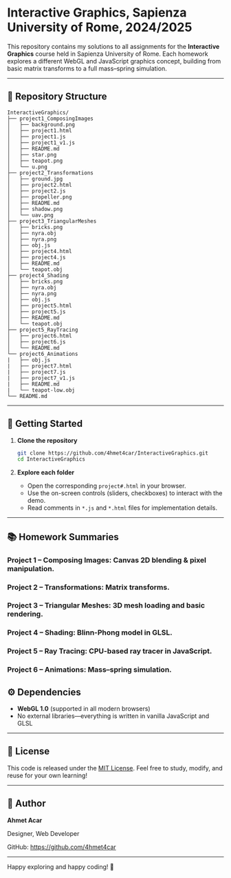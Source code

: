 # Interactive Graphics, Sapienza University of Rome, 2024/2025

This repository contains my solutions to all assignments for the **Interactive Graphics** course held in Sapienza University of Rome. Each homework explores a different WebGL and JavaScript graphics concept, building from basic matrix transforms to a full mass–spring simulation.

---

## 📂 Repository Structure

```text
InteractiveGraphics/
├── project1_ComposingImages
│   ├── background.png
│   ├── project1.html
│   ├── project1.js
│   ├── project1_v1.js
│   ├── README.md
│   ├── star.png
│   ├── teapot.png
│   └── u.png
├── project2_Transformations
│   ├── ground.jpg
│   ├── project2.html
│   ├── project2.js
│   ├── propeller.png
│   ├── README.md
│   ├── shadow.png
│   └── uav.png
├── project3_TriangularMeshes
│   ├── bricks.png
│   ├── nyra.obj
│   ├── nyra.png
│   ├── obj.js
│   ├── project4.html
│   ├── project4.js
│   ├── README.md
│   └── teapot.obj
├── project4_Shading
│   ├── bricks.png
│   ├── nyra.obj
│   ├── nyra.png
│   ├── obj.js
│   ├── project5.html
│   ├── project5.js
│   ├── README.md
│   └── teapot.obj
├── project5_RayTracing
│   ├── project6.html
│   ├── project6.js
│   └── README.md
└── project6_Animations
|   ├── obj.js
|   ├── project7.html
|   ├── project7.js
|   ├── project7_v1.js
|   ├── README.md
|   └── teapot-low.obj
└── README.md

```

---

## 🚀 Getting Started

1. **Clone the repository**

   ```bash
   git clone https://github.com/4hmet4car/InteractiveGraphics.git
   cd InteractiveGraphics
   ```

2. **Explore each folder**

   * Open the corresponding `project#.html` in your browser.
   * Use the on-screen controls (sliders, checkboxes) to interact with the demo.
   * Read comments in `*.js` and `*.html` files for implementation details.

---

## 📚 Homework Summaries

### Project 1 – Composing Images: Canvas 2D blending & pixel manipulation.

### Project 2 – Transformations: Matrix transforms.

### Project 3 – Triangular Meshes: 3D mesh loading and basic rendering.

### Project 4 – Shading: Blinn-Phong model in GLSL.

### Project 5 – Ray Tracing: CPU-based ray tracer in JavaScript.

### Project 6 – Animations: Mass–spring simulation.

## ⚙️ Dependencies

* **WebGL 1.0** (supported in all modern browsers)
* No external libraries—everything is written in vanilla JavaScript and GLSL

---

## 📝 License

This code is released under the [MIT License](LICENSE). Feel free to study, modify, and reuse for your own learning!

---

## 👤 Author

**Ahmet Acar**

Designer, Web Developer

GitHub: https://github.com/4hmet4car

---

Happy exploring and happy coding! 🚀

